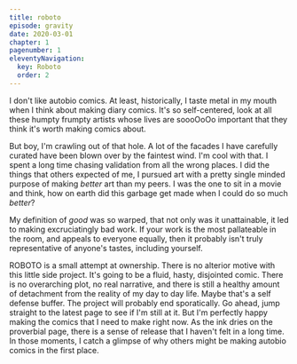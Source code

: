 ```yaml
---
title: roboto
episode: gravity
date: 2020-03-01
chapter: 1
pagenumber: 1
eleventyNavigation:
  key: Roboto
  order: 2
---
```


I don't like autobio comics. At least, historically, I taste metal in my mouth when I think about making diary comics. It's so self-centered, look at all these humpty frumpty artists whose lives are soooOoOo important that they think it's worth making comics about.

But boy, I'm crawling out of that hole. A lot of the facades I have carefully curated have been blown over by the faintest wind. I'm cool with that. I spent a long time chasing validation from all the wrong places. I did the things that others expected of me, I pursued art with a pretty single minded purpose of making _better_ art than my peers. I was the one to sit in a movie and think, how on earth did this garbage get made when I could do so much _better_?

My definition of _good_ was so warped, that not only was it unattainable, it led to making excruciatingly bad work. If your work is the most pallateable in the room, and appeals to everyone equally, then it probably isn't truly representative of anyone's tastes, including yourself.

ROBOTO is a small attempt at ownership. There is no alterior motive with this little side project. It's going to be a fluid, hasty, disjointed comic. There is no overarching plot, no real narrative, and there is still a healthy amount of detachment from the reality of my day to day life. Maybe that's a self defense buffer. The project will probably end sporatically. Go ahead, jump straight to the latest page to see if I'm still at it. But I'm perfectly happy making the comics that I need to make right now. As the ink dries on the proverbial page, there is a sense of release that I haven't felt in a long time. In those moments, I catch a glimpse of why others might be making autobio comics in the first place.

